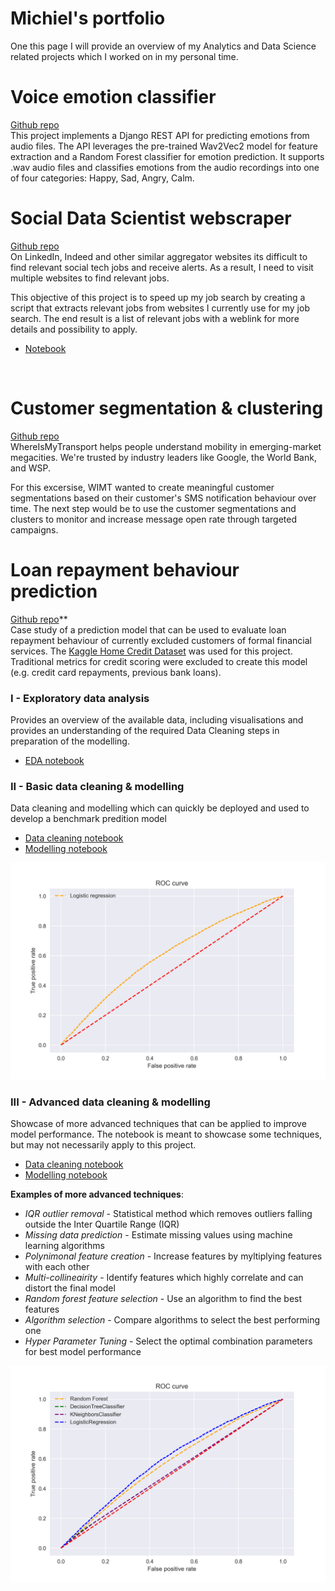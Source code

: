 # Michiel's portfolio
One this page I will provide an overview of my Analytics and Data Science related projects which I worked on in my personal time.

# **Voice emotion classifier**
[Github repo](https://github.com/Dutchmick/sound_emotions) <br/>
This project implements a Django REST API for predicting emotions from audio files. The API leverages the pre-trained Wav2Vec2 model for feature extraction and a Random Forest classifier for emotion prediction. It supports .wav audio files and classifies emotions from the audio recordings into one of four categories: Happy, Sad, Angry, Calm.

# **Social Data Scientist webscraper**  <br/>
[Github repo](https://github.com/Dutchmick/social_job_webscraper) <br/>
On LinkedIn, Indeed and other similar aggregator websites its difficult to find relevant social tech jobs and receive alerts. As a result, I need to visit multiple websites to find relevant jobs.

This objective of this project is to speed up my job search by creating a script that extracts relevant jobs from websites I currently use for my job search. The end result is a list of relevant jobs with a weblink for more details and possibility to apply.
- [Notebook](https://github.com/Dutchmick/social_job_webscraper/blob/master/notebooks/Webscraper.ipynb)
<br/>

# **Customer segmentation & clustering**  <br/>
[Github repo](https://github.com/Dutchmick/Whereismytransport) <br/>
WhereIsMyTransport helps people understand mobility in emerging-market megacities. We're trusted by industry leaders like Google, the World Bank, and WSP.

For this excersise, WIMT wanted to create meaningful customer segmentations based on their customer's SMS notification behaviour over time. The next step would be to use the customer segmentations and clusters to monitor and increase message open rate through targeted campaigns.


# **Loan repayment behaviour prediction**  <br/>
[Github repo](https://github.com/Dutchmick/loan_repayment_prediction)** <br/>
Case study of a prediction model that can be used to evaluate loan repayment behaviour of currently excluded customers of formal financial services. The [Kaggle Home Credit Dataset](https://www.kaggle.com/c/home-credit-default-risk) was used for this project. Traditional metrics for credit scoring were excluded to create this model (e.g. credit card repayments, previous bank loans).

### I - Exploratory data analysis
Provides an overview of the available data, including visualisations and provides an understanding of the required Data Cleaning steps in preparation of the modelling.
- [EDA notebook](https://github.com/Dutchmick/loan_repayment_prediction/blob/master/notebooks/Homecred%20-%20Exploratory%20analysis.ipynb)

### II - Basic data cleaning & modelling
Data cleaning and modelling which can quickly be deployed and used to develop a benchmark predition model
- [Data cleaning notebook](https://github.com/Dutchmick/loan_repayment_prediction/blob/master/notebooks/Homecred%20-%20Data%20cleaning%20-%20Basic.ipynb)
- [Modelling notebook](https://github.com/Dutchmick/loan_repayment_prediction/blob/master/notebooks/Homecred%20-%20ML%20modelling%20-%20Basic.ipynb)

![](/Images/ROC_graph_basic.png)


### III - Advanced data cleaning & modelling
Showcase of more advanced techniques that can be applied to improve model performance. The notebook is meant to showcase some techniques, but may not necessarily apply to this project.
- [Data cleaning notebook](https://github.com/Dutchmick/loan_repayment_prediction/blob/master/notebooks/Homecred%20-%20Data%20cleaning%20-%20Advanced.ipynb)
- [Modelling notebook](https://github.com/Dutchmick/loan_repayment_prediction/blob/master/notebooks/Homecred%20-%20ML%20modelling%20-%20Advanced.ipynb)

**Examples of more advanced techniques**:
- *IQR outlier removal* - Statistical method which removes outliers falling outside the Inter Quartile Range (IQR)
- *Missing data prediction* - Estimate missing values using machine learning algorithms
- *Polynimonal feature creation* - Increase features by myltiplying features with each other
- *Multi-collineairity* - Identify features which highly correlate and can distort the final model
- *Random forest feature selection* - Use an algorithm to find the best features
- *Algorithm selection* - Compare algorithms to select the best performing one
- *Hyper Parameter Tuning* - Select the optimal combination parameters for best model performance


![](/Images/ROC_graph_advanced.png)

<br/><br/><br/><br/><br/><br/><br/><br/><br/><br/><br/><br/><br/><br/><br/><br/><br/><br/><br/><br/><br/>


